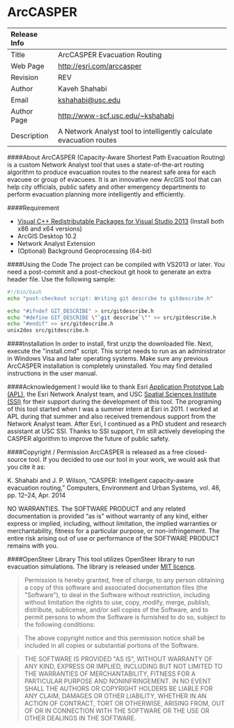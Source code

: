 ﻿ArcCASPER
=========

| Release Info |                                                                     |
|:-------------| :-------------------------------------------------------------------|
| Title        | ArcCASPER Evacuation Routing                                        |
| Web Page     | http://esri.com/arccasper                                           |
| Revision     | REV                                                   |
| Author       | Kaveh Shahabi                                                       |
| Email        | kshahabi@usc.edu                                                    |
| Author Page  | http://www-scf.usc.edu/~kshahabi                                    |
| Description  | A Network Analyst tool to intelligently calculate evacuation routes |

####About
ArcCASPER (Capacity-Aware Shortest Path Evacuation Routing) is a custom Network Analyst tool that uses a state-of-the-art routing algorithm to produce evacuation routes to the nearest safe area for each evacuee or group of evacuees. It is an innovative new ArcGIS tool that can help city officials, public safety and other emergency departments to perform evacuation planning more intelligently and efficiently.

####Requirement
 - [Visual C++ Redistributable Packages for Visual Studio 
2013](http://www.microsoft.com/en-us/download/details.aspx?id=40784) (Install both x86 and x64 versions)
 - ArcGIS Desktop 10.2
 - Network Analyst Extension
 - (Optional) Background Geoprocessing (64-bit)

####Using the Code
The project can be compiled with VS2013 or later. You need a post-commit and a post-checkout git hook to generate an extra header file. Use the following sample:

```bash
#!/bin/bash
echo "post-checkout script: Writing git describe to gitdescribe.h"

echo "#ifndef GIT_DESCRIBE" > src/gitdescribe.h
echo "#define GIT_DESCRIBE \"`git describe`\"" >> src/gitdescribe.h
echo "#endif" >> src/gitdescribe.h
unix2dos src/gitdescribe.h
```

####Installation
In order to install, first unzip the downloaded file.  Next, execute the "install.cmd" script.  This script needs to run as an administrator in Windows Visa and later operating systems.  Make sure any previous ArcCASPER installation is completely uninstalled.  You may find detailed instructions in the user manual.

####Acknowledgement
I would like to thank Esri [Application Prototype Lab (APL)](https://maps.esri.com/), the Esri Network Analyst team, and USC [Spatial Sciences Institute (SSI)](http://spatial.usc.edu/) for their support during the development of this tool. The programing of this tool started when I was a summer intern at Esri in 2011. I worked at APL during that summer and also received tremendous support from the Network Analyst team. After Esri, I continued as a PhD student and research assistant at USC SSI. Thanks to SSI support, I'm still actively developing the CASPER algorithm to improve the future of public safety.

####Copyright / Permission
ArcCASPER is released as a free closed-source tool.
If you decided to use our tool in your work, we would ask that you cite it as:

K. Shahabi and J. P. Wilson, “CASPER: Intelligent capacity-aware evacuation routing,” Computers, Environment and Urban Systems, vol. 46, pp. 12–24, Apr. 2014

NO WARRANTIES.  The SOFTWARE PRODUCT and any related documentation is provided “as is” without warranty of any kind, either express or implied, including, without limitation, the implied warranties or merchantability, fitness for a particular purpose, or non-infringement. The entire risk arising out of use or performance of the SOFTWARE PRODUCT remains with you.

####OpenSteer Library
This tool utilizes OpenSteer library to run evacuation simulations. The library is released under [MIT licence](http://opensource.org/licenses/mit-license.php).
> Permission is hereby granted, free of charge, to any person obtaining a copy of this software and associated documentation files (the "Software"), to deal in the Software without restriction, including without limitation the rights to use, copy, modify, merge, publish, distribute, sublicense, and/or sell copies of the Software, and to permit persons to whom the Software is furnished to do so, subject to the following conditions:

> The above copyright notice and this permission notice shall be included in all copies or substantial portions of the Software.

> THE SOFTWARE IS PROVIDED "AS IS", WITHOUT WARRANTY OF ANY KIND, EXPRESS OR IMPLIED, INCLUDING BUT NOT LIMITED TO THE WARRANTIES OF MERCHANTABILITY, FITNESS FOR A PARTICULAR PURPOSE AND NONINFRINGEMENT. IN NO EVENT SHALL THE AUTHORS OR COPYRIGHT HOLDERS BE LIABLE FOR ANY CLAIM, DAMAGES OR OTHER LIABILITY, WHETHER IN AN ACTION OF CONTRACT, TORT OR OTHERWISE, ARISING FROM, OUT OF OR IN CONNECTION WITH THE SOFTWARE OR THE USE OR OTHER DEALINGS IN THE SOFTWARE.
